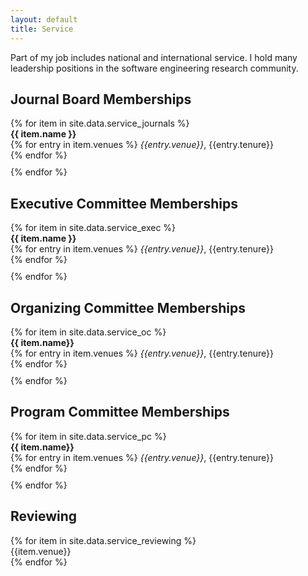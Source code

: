 ```yaml
---
layout: default
title: Service
---
```

Part of my job includes national and international service. I hold many leadership positions in the software engineering research community.

<h2 class="text-primary">Journal Board Memberships</h2>
{% for item in site.data.service_journals %}
  <div style="padding-bottom: 10px"><b> {{ item.name }} </b><br>
  {% for entry in item.venues %}
    <i>{{entry.venue}}</i>, {{entry.tenure}}<br>
  {% endfor %}
  </div>
{% endfor %}

<h2 class="text-primary">Executive Committee Memberships</h2>
{% for item in site.data.service_exec %}
  <div style="padding-bottom: 10px"><b> {{ item.name }} </b><br>
  {% for entry in item.venues %}
    <i>{{entry.venue}}</i>, {{entry.tenure}}<br>
  {% endfor %}
  </div>
{% endfor %}

<h2 class="text-primary">Organizing Committee Memberships</h2>
{% for item in site.data.service_oc %}
  <div style="padding-bottom: 10px"><b> {{ item.name}} </b><br>
  {% for entry in item.venues %}
    <i>{{entry.venue}}</i>, {{entry.tenure}}<br>
  {% endfor %}
  </div>
{% endfor %}

<h2 class="text-primary">Program Committee Memberships</h2>
{% for item in site.data.service_pc %}
  <div style="padding-bottom: 10px"><b> {{ item.name}} </b><br>
  {% for entry in item.venues %}
    <i>{{entry.venue}}</i>, {{entry.tenure}}<br>
  {% endfor %}
  </div>
{% endfor %}

<h2 class="text-primary">Reviewing</h2>
{% for item in site.data.service_reviewing %}
  <div style="padding-bottom: 0px">{{item.venue}}</div>
{% endfor %}